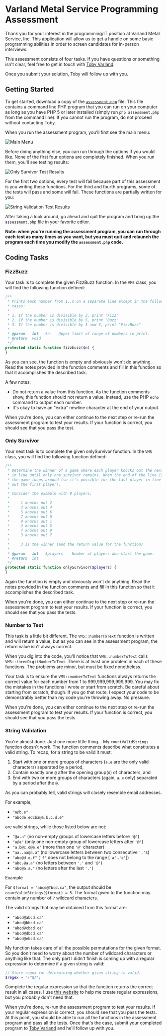 # Varland Metal Service Programming Assessment

Thank you for your interest in the programming/IT position at Varland Metal Service, Inc. This application will allow us to get a handle on some basic programming abilities in order to screen candidates for in-person interviews.

This assessment consists of four tasks. If you have questions or something isn't clear, feel free to get in touch with [Toby Varland](mailto:toby.varland@varland.com).

Once you submit your solution, Toby will follow up with you.

## Getting Started

To get started, download a copy of the [`assessment.php`](assessment.php) file. This file contains a command line PHP program that you can run on your computer as long as you have PHP 5 or later installed (simply run `php assessment.php` from the command line). If you cannot run the program, do not proceed without contacting Toby.

When you run the assessment program, you'll first see the main menu:

![Main Menu](screenshots/menu.png)

Before doing anything else, you can run through the options if you would like. None of the first four options are completely finished. When you run them, you'll see testing results:

![Only Survivor Test Results](screenshots/survivor.png)

For the first two options, every test will fail because part of this assessment is you writing these functions. For the third and fourth programs, some of the tests will pass and some will fail. These functions are partially written for you:

![String Validation Test Results](screenshots/string.png)

After taking a look around, go ahead and quit the program and bring up the `assessment.php` file in your favorite editor.

**Note: when you're running the assessment program, you can run through each test as many times as you want, but you must quit and relaunch the program each time you modify the `assessment.php` code.**

## Coding Tasks

### FizzBuzz

Your task is to complete the given FizzBuzz function. In the `VMS` class, you will find the following function defined:

```php
/**
 * Prints each number from 1..n on a separate line except in the following
 * cases:
 *
 * 1. If the number is divisible by 3, print "Fizz"
 * 2. If the number is divisible by 5, print "Buzz"
 * 3. If the number is divisible by 3 and 5, print "FizzBuzz"
 *
 * @param   int   $n    Upper limit of range of numbers to print.
 * @return  void
 */
protected static function fizzbuzz($n) {
}
```

As you can see, the function is empty and obviously won't do anything. Read the notes provided in the function comments and fill in this function so that it accomplishes the described task.

A few notes:

- Do not return a value from this function. As the function comments show, this function should not return a value. Instead, use the PHP `echo` command to output each number.
- It's okay to have an "extra" newline character at the end of your output.

When you're done, you can either continue to the next step or re-run the assessment program to test your results. If your function is correct, you should see that you pass the test.

### Only Survivor

Your next task is to complete the given onlySurvivor function. In the `VMS` class, you will find the following function defined:

```php
/**
 * Determine the winner of a game where each player knocks out the next player
 * in line until only one survivor remains. When the end of the line is reached,
 * the game loops around (so it's possible for the last player in line to knock
 * out the first player).
 *
 * Consider the example with 9 players:
 *
 *     1 knocks out 2
 *     3 knocks out 4
 *     5 knocks out 6
 *     7 knocks out 8
 *     9 knocks out 1
 *     3 knocks out 5
 *     7 knocks out 9
 *     3 knocks out 7
 *
 *     3 is the winner (and the return value for the function)
 *
 * @param   int   $players    Number of players who start the game.
 * @return  int
 */
protected static function onlySurvivor($players) {
}
```

Again the function is empty and obviously won't do anything. Read the notes provided in the function comments and fill in this function so that it accomplishes the described task.

When you're done, you can either continue to the next step or re-run the assessment program to test your results. If your function is correct, you should see that you pass the tests.

### Number to Text

This task is a little bit different. The `VMS::numberToText` function is written and will return a value, but as you can see in the assessment program, the return value isn't always correct.

When you dig into the code, you'll notice that `VMS::numberToText` calls `VMS::threeDigitNumberToText`. There is at least one problem in each of these functions. The problems are minor, but must be fixed nonetheless.

Your task is to ensure the `VMS::numberToText` functions always returns the correct value for each number from 1 to 999,999,999,999,999. You may fix the mistakes in the functions I wrote or start from scratch. Be careful about starting from scratch, though. If you go that route, I expect your code to be demonstrably better than my code you're throwing away. No pressure.

When you're done, you can either continue to the next step or re-run the assessment program to test your results. If your function is correct, you should see that you pass the tests.

### String Validation

You're almost done. Just one more little thing… My `countValidStrings` function doesn't work. The function comments describe what constitutes a valid string. To recap, for a string to be valid it must:

1. Start with one or more groups of characters (`a`..`e` are the only valid characters) separated by a period,
2. Contain exactly one `@` after the opening group(s) of characters, and
3. End with two or more groups of characters (again, `a`..`e` only) separated by a period after the `@`.

As you can probably tell, valid strings will closely resemble email addresses.

For example,

- `"a@b.e"`
- `"abcde.edcba@a.b.c.d.e"`

are valid strings, while those listed below are not:

- `"@a.a"` (no non-empty groups of lowercase letters before `'@'`)
- `"a@a"` (only one non-empty group of lowercase letters after `'@'`)
- `"a.b@c.d@e.e"` (more than one `'@'` character)
- `"aa..aa@a.a"` (no lowercase letters between two consecutive `'.'`s)
- `"abc@d.e.f"` (`'f'` does not belong to the range [`'a'`..`'e'`])
- `"abc.@a.a"` (no letters between `'.'` and `'@'`)
- `"abc@a.a."` (no letters after the last `'.'`)

Example

For `$format = "abcd@?bcd.ca"`, the output should be
`countValidStrings($format) = 5`. The format given to the function may contain any number of `?` wildcard characters.

The valid strings that may be obtained from this format are:

- `"abcd@abcd.ca"`
- `"abcd@bbcd.ca"`
- `"abcd@cbcd.ca"`
- `"abcd@dbcd.ca"`
- `"abcd@ebcd.ca"`

My function takes care of all the possible permutations for the given format. So you don't need to worry about the number of wildcard characters or anything like that. The only part I didn't finish is coming up with a regular expression to determine if a given string is valid:

```php
// Store regex for determining whether given string is valid.
$regex = '/^$/';
```

Complete the regular expression so that the function returns the correct result in all cases. I use [this website](http://regex101.com) to help me create regular expressions, but you probably don't need that.

When you're done, re-run the assessment program to test your results. If your regular expression is correct, you should see that you pass the tests. At this point, you should be able to run all the functions in the assessment program and pass all the tests. Once that's the case, submit your completed program to [Toby Varland](mailto:toby.varland@varland.com) and he'll follow up with you.
